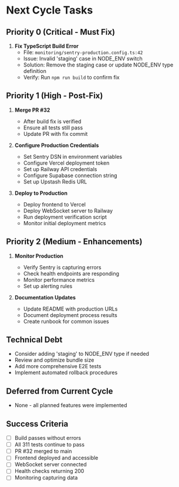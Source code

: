 # Next Cycle Tasks

## Priority 0 (Critical - Must Fix)
1. **Fix TypeScript Build Error**
   - File: `monitoring/sentry-production.config.ts:42`
   - Issue: Invalid 'staging' case in NODE_ENV switch
   - Solution: Remove the staging case or update NODE_ENV type definition
   - Verify: Run `npm run build` to confirm fix

## Priority 1 (High - Post-Fix)
1. **Merge PR #32**
   - After build fix is verified
   - Ensure all tests still pass
   - Update PR with fix commit

2. **Configure Production Credentials**
   - Set Sentry DSN in environment variables
   - Configure Vercel deployment token
   - Set up Railway API credentials
   - Configure Supabase connection string
   - Set up Upstash Redis URL

3. **Deploy to Production**
   - Deploy frontend to Vercel
   - Deploy WebSocket server to Railway
   - Run deployment verification script
   - Monitor initial deployment metrics

## Priority 2 (Medium - Enhancements)
1. **Monitor Production**
   - Verify Sentry is capturing errors
   - Check health endpoints are responding
   - Monitor performance metrics
   - Set up alerting rules

2. **Documentation Updates**
   - Update README with production URLs
   - Document deployment process results
   - Create runbook for common issues

## Technical Debt
- Consider adding 'staging' to NODE_ENV type if needed
- Review and optimize bundle size
- Add more comprehensive E2E tests
- Implement automated rollback procedures

## Deferred from Current Cycle
- None - all planned features were implemented

## Success Criteria
- [ ] Build passes without errors
- [ ] All 311 tests continue to pass
- [ ] PR #32 merged to main
- [ ] Frontend deployed and accessible
- [ ] WebSocket server connected
- [ ] Health checks returning 200
- [ ] Monitoring capturing data
